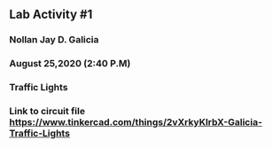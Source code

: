 ## Lab Activity #1 
### Nollan Jay D. Galicia
### August 25,2020 (2:40 P.M)
### Traffic Lights

### Link to circuit file https://www.tinkercad.com/things/2vXrkyKlrbX-Galicia-Traffic-Lights